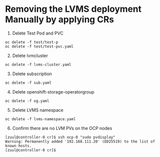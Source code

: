 # Removing the LVMS deployment Manually by applying CRs

1. Delete Test Pod and PVC
```
oc delete -f test/test-p
oc delete -f test/test-pvc.yaml 
```

2. Delete lvmcluster
```
oc delete -f lvms-cluster.yaml
```

3. Delete subscription
```
oc delete -f sub.yaml
```

4. Delete openshift-storage-operatorgroup
```
oc delete -f og.yaml
```

5. Delete LVMS namespace
```
oc delete -f lvms-namespace.yaml
```

6. Confirm there are no LVM PVs on the OCP nodes
```
[zuul@controller-0 cr]$ ssh ocp-0 "sudo pvdisplay" 
Warning: Permanently added '192.168.111.20' (ED25519) to the list of known hosts.
[zuul@controller-0 cr]$ 
```
